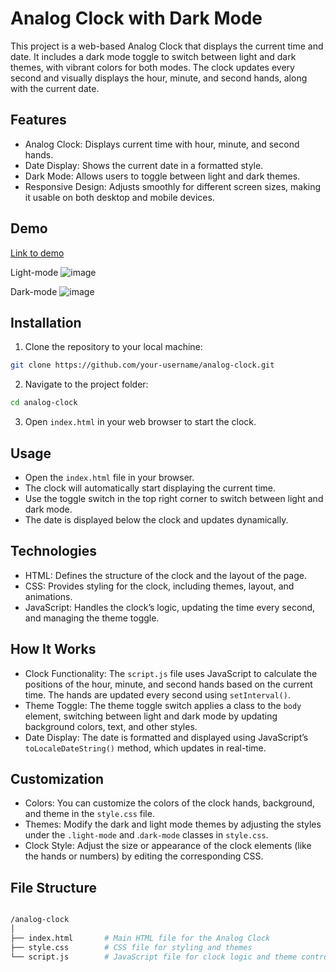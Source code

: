 
# Analog Clock with Dark Mode

This project is a web-based Analog Clock that displays the current time and date. It includes a dark mode toggle to switch between light and dark themes, with vibrant colors for both modes. The clock updates every second and visually displays the hour, minute, and second hands, along with the current date.

## Features
- Analog Clock: Displays current time with hour, minute, and second hands.
- Date Display: Shows the current date in a formatted style.
- Dark Mode: Allows users to toggle between light and dark themes.
- Responsive Design: Adjusts smoothly for different screen sizes, making it usable on both desktop and mobile devices.

## Demo
[Link to demo](https://4nz2kd.csb.app/)

Light-mode
![image](https://github.com/user-attachments/assets/cbbbcb4d-3047-46ba-9a15-c4dac88a6c12)

Dark-mode
![image](https://github.com/user-attachments/assets/32ddbbb7-dbb7-4323-93d1-bafc290de02b)


## Installation

1. Clone the repository to your local machine:
```bash
git clone https://github.com/your-username/analog-clock.git
```
2. Navigate to the project folder:
```bash
cd analog-clock
```
3. Open `index.html` in your web browser to start the clock.

## Usage

- Open the `index.html` file in your browser.
- The clock will automatically start displaying the current time.
- Use the toggle switch in the top right corner to switch between light and dark mode.
- The date is displayed below the clock and updates dynamically.

## Technologies

- HTML: Defines the structure of the clock and the layout of the page.
- CSS: Provides styling for the clock, including themes, layout, and animations.
- JavaScript: Handles the clock’s logic, updating the time every second, and managing the theme toggle.

## How It Works

- Clock Functionality: The `script.js` file uses JavaScript to calculate the positions of the hour, minute, and second hands based on the current time. The hands are updated every second using `setInterval()`.
- Theme Toggle: The theme toggle switch applies a class to the `body `element, switching between light and dark mode by updating background colors, text, and other styles.
- Date Display: The date is formatted and displayed using JavaScript’s `toLocaleDateString()` method, which updates in real-time.

## Customization

- Colors: You can customize the colors of the clock hands, background, and theme in the `style.css` file.
- Themes: Modify the dark and light mode themes by adjusting the styles under the `.light-mode` and .`dark-mode` classes in `style.css`.
- Clock Style: Adjust the size or appearance of the clock elements (like the hands or numbers) by editing the corresponding CSS.

## File Structure

```bash

/analog-clock
│
├── index.html       # Main HTML file for the Analog Clock
├── style.css        # CSS file for styling and themes
└── script.js        # JavaScript file for clock logic and theme control

```
